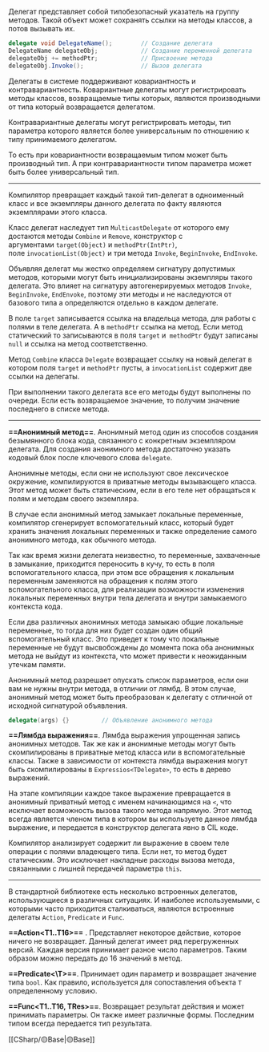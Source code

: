 Делегат представляет собой типобезопасный указатель на группу методов. Такой объект может сохранять ссылки на методы классов, а потов вызывать их.

```c#
delegate void DelegateName();        // Создание делегата
DelegateName delegateObj;            // Создание переменной делегата
delegateObj += methodPtr;            // Присвоение метода
delegateObj.Invoke();                // Вызов делегата   
```

Делегаты в системе поддерживают ковариантность и контравариантность. Ковариантные делегаты могут регистрировать методы классов, возвращаемые типы которых, являются производными от типа который возвращается делегатом.

Контравариантные делегаты могут регистрировать методы, тип параметра которого является более универсальным по отношению к типу принимаемого делегатом.

То есть при ковариантности возвращаемым типом может быть производный тип.
А при контравариантности типом параметра может быть более универсальный тип.

---

Компилятор превращает каждый такой тип-делегат в одноименный класс и все экземпляры данного делегата по факту являются экземплярами этого класса.

Класс делегат наследует тип `MulticastDelegate` от которого ему достаются методы `Combine` и `Remove`, конструктор с аргументами `target(Object)` и `methodPtr(IntPtr)`, поле `invocationList(Object)` и три метода `Invoke`, `BeginInvoke`, `EndInvoke`.

Объявляя делегат мы жестко определяем сигнатуру допустимых методов, которыми могут быть инициализированы экземпляры такого делегата. Это влияет на сигнатуру автогенерируемых методов `Invoke`, `BeginInvoke`, `EndEnvoke`, поэтому эти методы и не наследуются от базового типа а определяются отдельно в каждом делегате.

В поле `target` записывается ссылка на владельца метода, для работы с полями в теле делегата. А в `methodPtr` ссылка на метод. Если метод статический то записываются в поля `target` и` methodPtr` будут записаны `null` и ссылка на метод соответственно.

Метод `Combine` класса `Delegate` возвращает ссылку на новый делегат в котором поля `target` и `methodPtr` пусты, а `invocationList` содержит две ссылки на делегаты. 
  
При выполнении такого делегата все его методы будут выполнены по очереди. Если есть возвращаемое значение, то получим значение последнего в списке метода.

---

**==Анонимный метод==**. Анонимный метод один из способов создания безымянного блока кода, связанного с конкретным экземпляром делегата. Для создания анонимного метода достаточно указать кодовый блок после ключевого слова `delegate`.

Анонимные методы, если они не используют свое лексическое окружение, компилируются в приватные методы вызывающего класса. Этот метод может быть статическим, если в его теле нет обращаться к полям и методам своего экземпляра.

В случае если анонимный метод замыкает локальные переменные, компилятор сгенерирует вспомогательный класс, который будет хранить значения локальных переменных и также определение самого анонимного метода, как обычного метода. 

Так как время жизни делегата неизвестно, то переменные, захваченные в замыкание, приходится переносить в кучу, то есть в поля вспомогательного класса, при этом все обращения к локальным переменным заменяются на обращения к полям этого вспомогательного класса, для реализации возможности изменения локальных переменных внутри тела делегата и внутри замыкаемого контекста кода.

Если два различных анонимных метода замыкаю общие локальные переменные, то тогда для них будет создан один общий вспомогательный класс. Это приведет к тому что локальные переменные не будут высвобождены до момента пока оба анонимных метода не выйдут из контекста, что может привести к неожиданным утечкам памяти. 

Анонимный метод разрешает опускать список параметров, если они вам не нужны внутри метода, в отличии от лямбд. В этом случае, анонимный метод может быть преобразован к делегату с отличной от исходной сигнатурой объявления.

```c#
delegate(args) {}         // Объявление анонимного метода
```

**==Лямбда выражения==**. Лямбда выражения упрощенная запись анонимных методов. Так же как и анонимные методы могут быть скомпилированы в приватные метод класса или в вспомогательные классы. Также в зависимости от контекста лямбда выражения могут быть скомпилированы в `Expressios<TDelegate>`, то есть в дерево выражений.

На этапе компиляции каждое такое выражение превращается в анонимный приватный метод с именем начинающимся на `<`, что исключает возможность вызова такого метода напрямую. Этот метод всегда является членом типа в котором вы используете данное лямбда выражение, и передается в конструктор делегата явно в CIL коде.

Компилятор анализирует содержит ли выражение в своем теле операции с  полями владеющего типа. Если нет, то метод будет статическим. Это исключает накладные расходы вызова метода, связанными с лишней передачей параметра `this`.

---

В стандартной библиотеке есть несколько встроенных делегатов, использующиеся в различных ситуациях. И наиболее используемыми, с которыми часто приходится сталкиваться, являются встроенные делегаты `Action`, `Predicate` и `Func`.

**==Action<T1..T16>==** . Представляет некоторое действие, которое ничего не возвращает. Данный делегат имеет ряд перегруженных версий. Каждая версия принимает разное число параметров. Таким образом можно передать до 16 значений в метод.

**==Predicate<\T>==**.  Принимает один параметр и возвращает значение типа `bool`. Как правило, используется для сопоставления объекта `T` определенному условию.

**==Func<T1..T16, TRes>==**. Возвращает результат действия и может принимать параметры. Он также имеет различные формы. Последним типом всегда передается тип результата.

[[СSharp/🟡Base|🟡Base]]








